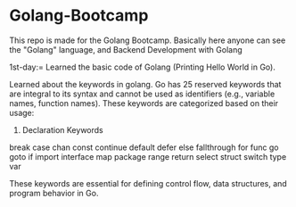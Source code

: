# Golang-Bootcamp

This repo is made for the Golang Bootcamp. Basically here anyone can see the "Golang" language, and Backend Development with Golang

1st-day:=
Learned the basic code of Golang (Printing Hello World in Go).

Learned about the keywords in golang.
Go has 25 reserved keywords that are integral to its syntax and cannot be used as identifiers (e.g., variable names, function names). These keywords are categorized based on their usage:

1. Declaration Keywords

break
case
chan
const
continue
default
defer
else
fallthrough
for
func
go
goto
if
import
interface
map
package
range
return
select
struct
switch
type
var

These keywords are essential for defining control flow, data structures, and program behavior in Go.
